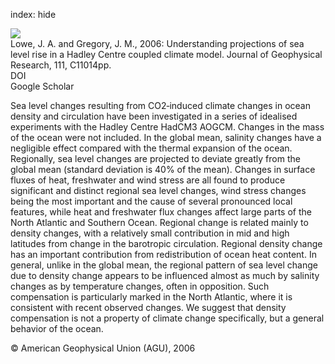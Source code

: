 index: hide

<div class="Citation">
    <div class="Citation-thumb CitationThumb-linked"  data-href="https://doi.org/10.1029/2005jc003421">
      <img src="https://static.claimspace.cloud/climate-study-static/refs/thumbs/12/Lowe_and_Gregory_2006-thumb.png" />
    </div>

  <div class="Citation-body">
    <div class="Citation-text">Lowe, J. A. and Gregory, J. M., 2006: Understanding projections of sea level rise in a Hadley Centre coupled climate model. <span class="Article-journal">Journal of Geophysical Research, </span><span class="Article-volume">111, </span>C11014pp.</div>
    <div class="Citation-links">
      <div class="CitationLink" data-href="https://doi.org/10.1029/2005jc003421">
        <div class="CitationLink-icon CitationLink-Doi"></div>
        <div class="CitationLink-text">DOI</div>
      </div>
      <div class="CitationLink" data-href="https://scholar.google.com/scholar?q=10.1029/2005jc003421">
        <div class="CitationLink-icon CitationLink-Scholar"></div>
        <div class="CitationLink-text">Google Scholar</div>
      </div>
    </div>
  </div>
</div>

Sea level changes resulting from CO2‐induced climate changes in ocean density and circulation have been investigated in a series of idealised experiments with the Hadley Centre HadCM3 AOGCM. Changes in the mass of the ocean were not included. In the global mean, salinity changes have a negligible effect compared with the thermal expansion of the ocean. Regionally, sea level changes are projected to deviate greatly from the global mean (standard deviation is 40% of the mean). Changes in surface fluxes of heat, freshwater and wind stress are all found to produce significant and distinct regional sea level changes, wind stress changes being the most important and the cause of several pronounced local features, while heat and freshwater flux changes affect large parts of the North Atlantic and Southern Ocean. Regional change is related mainly to density changes, with a relatively small contribution in mid and high latitudes from change in the barotropic circulation. Regional density change has an important contribution from redistribution of ocean heat content. In general, unlike in the global mean, the regional pattern of sea level change due to density change appears to be influenced almost as much by salinity changes as by temperature changes, often in opposition. Such compensation is particularly marked in the North Atlantic, where it is consistent with recent observed changes. We suggest that density compensation is not a property of climate change specifically, but a general behavior of the ocean.

<div class="Citation-copy">
&copy; American Geophysical Union (AGU), 2006
</div>